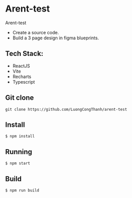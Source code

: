 # Arent-test

Arent-test

- Create a source code.
- Build a 3 page design in figma blueprints.

## Tech Stack:

- ReactJS
- Vite
- Recharts
- Typescript

## Git clone

```
git clone https://github.com/LuongCongThanh/arent-test
```

## Install

```
$ npm install
```

## Running

```
$ npm start
```

## Build

```
$ npm run build
```
